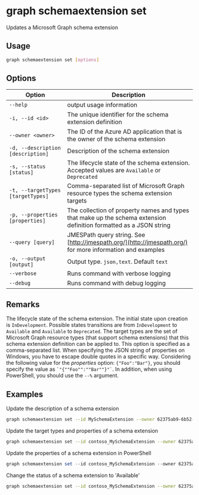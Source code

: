 # graph schemaextension set

Updates a Microsoft Graph schema extension

## Usage

```sh
graph schemaextension set [options]
```

## Options

Option|Description
------|-----------
`--help`|output usage information
`-i, --id <id>`|The unique identifier for the schema extension definition
`--owner <owner>`|The ID of the Azure AD application that is the owner of the schema extension
`-d, --description [description]`|Description of the schema extension
`-s, --status [status]`|The lifecycle state of the schema extension. Accepted values are `Available` or `Deprecated`
`-t, --targetTypes [targetTypes]`|Comma-separated list of Microsoft Graph resource types the schema extension targets
`-p, --properties [properties]`|The collection of property names and types that make up the schema extension definition formatted as a JSON string
`--query [query]`|JMESPath query string. See [http://jmespath.org/](http://jmespath.org/) for more information and examples
`-o, --output [output]`|Output type. `json,text`. Default `text`
`--verbose`|Runs command with verbose logging
`--debug`|Runs command with debug logging

## Remarks

The lifecycle state of the schema extension. The initial state upon creation is `InDevelopment`.
Possible states transitions are from `InDevelopment` to `Available` and `Available` to `Deprecated`.
The target types are the set of Microsoft Graph resource types (that support schema extensions) that this schema extension definition can be applied to. This option is specified as a comma-separated list.
When specifying the JSON string of properties on Windows, you have to escape double quotes in a specific way. Considering the following value for the _properties_ option: `{"Foo":"Bar"}`,
you should specify the value as <code>\`"{""Foo"":""Bar""}"\`</code>.
In addition, when using PowerShell, you should use the `--%` argument.

## Examples

 Update the description of a schema extension

```sh
graph schemaextension set --id MySchemaExtension --owner 62375ab9-6b52-47ed-826b-58e47e0e304b --description "My schema extension" 
```

Update the target types and properties of a schema extension

```sh
graph schemaextension set --id contoso_MySchemaExtension --owner 62375ab9-6b52-47ed-826b-58e47e0e304b --targetTypes "Group,User" --properties \`"[{""name"":""myProp1"",""type"":""Integer""},{""name"":""myProp2"",""type"":""String""}]\`
```

Update the properties of a schema extension in PowerShell

```PowerShell
graph schemaextension set --id contoso_MySchemaExtension --owner 62375ab9-6b52-47ed-826b-58e47e0e304b --properties --% \`"[{""name"":""myProp1"",""type"":""Integer""},{""name"":""myProp2"",""type"":""String""}]\`
```

Change the status of a schema extension to 'Available'

```sh
graph schemaextension set --id contoso_MySchemaExtension --owner 62375ab9-6b52-47ed-826b-58e47e0e304b --status Available
```
